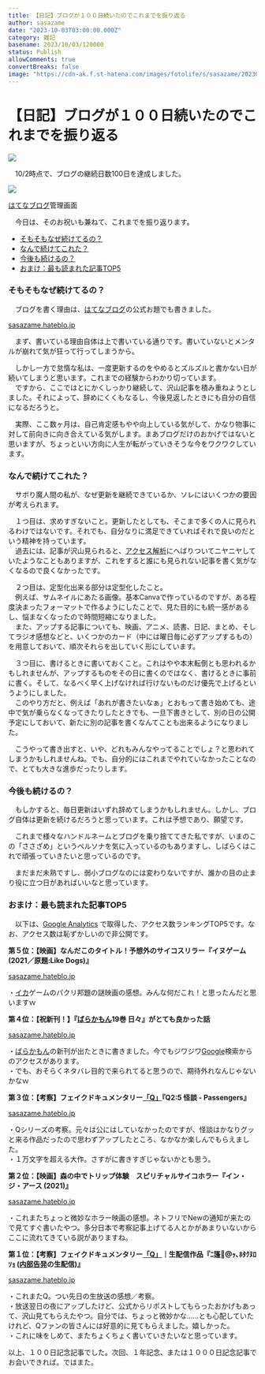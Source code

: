 ```yaml
---
title: 【日記】ブログが１００日続いたのでこれまでを振り返る
author: sasazame
date: "2023-10-03T03:00:00.000Z"
category: 雑記
basename: 2023/10/03/120000
status: Publish
allowComments: true
convertBreaks: false
image: "https://cdn-ak.f.st-hatena.com/images/fotolife/s/sasazame/20230919/20230919182124.png"
---
```

# 【日記】ブログが１００日続いたのでこれまでを振り返る

![](https://cdn-ak.f.st-hatena.com/images/fotolife/s/sasazame/20230919/20230919182124.png)

<!-- Extended Body -->

　10/2時点で、ブログの継続日数100日を達成しました。

![](https://cdn-ak.f.st-hatena.com/images/fotolife/s/sasazame/20231002/20231002223214.png)

[はてなブログ](https://d.hatena.ne.jp/keyword/%A4%CF%A4%C6%A4%CA%A5%D6%A5%ED%A5%B0)管理画面

　今日は、そのお祝いも兼ねて、これまでを振り返ります。

-   [そもそもなぜ続けてるの？](#そもそもなぜ続けてるの)
-   [なんで続けてこれた？](#なんで続けてこれた)
-   [今後も続けるの？](#今後も続けるの)
-   [おまけ：最も読まれた記事TOP5](#おまけ最も読まれた記事TOP5)

### そもそもなぜ続けてるの？

　ブログを書く理由は、[はてなブログ](https://d.hatena.ne.jp/keyword/%A4%CF%A4%C6%A4%CA%A5%D6%A5%ED%A5%B0)の公式お題でも書きました。

[sasazame.hateblo.jp](https://sasazame.hateblo.jp/entry/2023/09/10/100539)

　まず、書いている理由自体は上で書いている通りです。書いていないとメンタルが崩れて気が狂って行ってしまうから。

　しかし一方で怠惰な私は、一度更新するのをやめるとズルズルと書かない日が続いてしまうと思います。これまでの経験からわかり切っています。  
　ですから、ここではとにかくしっかり継続して、沢山記事を積み重ねようとしました。それによって、辞めにくくもなるし、今後見返したときにも自分の自信になるだろうと。

　実際、ここ数ヶ月は、自己肯定感もやや向上している気がして、かなり物事に対して前向きに向き合えている気がします。まあブログだけのおかげではないと思いますが、ちょっといい方向に人生が転がっていきそうな今をワクワクしています。

### なんで続けてこれた？

　サボり魔人間の私が、なぜ更新を継続できているか、ソレにはいくつかの要因が考えられます。

　１つ目は、求めすぎないこと。更新したとしても、そこまで多くの人に見られるわけではないです。それでも、自分なりに満足できていればそれで良いのだという精神を持っています。  
　過去には、記事が沢山見られると、[アクセス解析](https://d.hatena.ne.jp/keyword/%A5%A2%A5%AF%A5%BB%A5%B9%B2%F2%C0%CF)にへばりついてニヤニヤしていたようなこともありますが、これをすると誰にも見られない記事を書く気がなくなるので良くなかったです。

　２つ目は、定型化出来る部分は定型化したこと。  
　例えば、サムネイルにあたる画像。基本Canvaで作っているのですが、ある程度決まったフォーマットで作るようにしたことで、見た目的にも統一感があるし、悩まなくなったので時間短縮になりました。  
　また、アップする記事についても、映画、アニメ、読書、日記、まとめ、そしてラジオ感想などと、いくつかのカード（中には曜日毎に必ずアップするもの）を用意しておいて、順次それらを出していく形にしています。

　３つ目に、書けるときに書いておくこと。これはやや本末転倒とも思われるかもしれませんが、アップするものをその日に書くのではなく、書けるときに事前に書く。そして、なるべく早く上げなければ行けないものだけ優先で上げるというようにしました。  
　このやり方だと、例えば「あれが書きたいなぁ」とおもって書き始めても、途中で気が乗らなくなってきたりしたときでも、一旦下書きとして、別の日の公開予定にしておいて、新たに別の記事を書くなんてことも出来るようになりました。

　こうやって書き出すと、いや、どれもみんなやってることでしょ？と思われてしまうかもしれませんね。でも、自分的にはこれまでやれていなかったことなので、とても大きな進歩だったりします。

### 今後も続けるの？

　もしかすると、毎日更新はいずれ辞めてしまうかもしれません。しかし、ブログ自体は更新を続けるだろうと思っています。これは予想であり、願望です。

　これまで様々なハンドルネームとブログを乗り捨ててきた私ですが、いまのこの「ささざめ」というペルソナを気に入っているのもありますし、しばらくはこれで頑張っていきたいと思っているのです。

　まだまだ未熟ですし、弱小ブログなのには変わりないですが、誰かの目の止まり役に立つ日があればいいなと思っています。

### おまけ：最も読まれた記事TOP5

　以下は、[Google Analytics](https://d.hatena.ne.jp/keyword/Google%20Analytics) で取得した、アクセス数ランキングTOP5です。なお、アクセス数は恥ずかしいので非公開です。

**第５位：【映画】なんだこのタイトル！予想外のサイコスリラー『イヌゲーム (2021／原題:Like Dogs)』**

[sasazame.hateblo.jp](https://sasazame.hateblo.jp/entry/2023/07/11/120000)

・[イカ](https://d.hatena.ne.jp/keyword/%A5%A4%A5%AB)ゲームのパクリ邦題の謎映画の感想。みんな何だこれ！と思ったんだと思いますｗ

**第４位：【祝新刊！】『[ばらかもん](https://d.hatena.ne.jp/keyword/%A4%D0%A4%E9%A4%AB%A4%E2%A4%F3)19巻 日々』がとても良かった話**

[sasazame.hateblo.jp](https://sasazame.hateblo.jp/entry/2023/07/14/120000)

・[ばらかもん](https://d.hatena.ne.jp/keyword/%A4%D0%A4%E9%A4%AB%A4%E2%A4%F3)の新刊が出たときに書きました。今でもジワジワ[Google](https://d.hatena.ne.jp/keyword/Google)検索からのアクセスがあります。  
・でも、おそらくネタバレ目的で来られてると思うので、期待外れなんじゃないかなｗ

**第３位：【考察】フェイクドキュメンタリー[「Q」](https://d.hatena.ne.jp/keyword/%A1%D6Q%A1%D7)『Q2:5 怪談 - Passengers』**

[sasazame.hateblo.jp](https://sasazame.hateblo.jp/entry/2023/08/07/144907)

・Qシリーズの考察。元々は公にはしていなかったのですが、怪談はかなりグッと来る作品だったので思わずアップしたところ、なかなか楽しんでもらえました。  
・１万文字を超える大作。さすがに書きすぎじゃないかとも思う。

**第２位：【映画】森の中でトリップ体験　スピリチャルサイコホラー『イン・ジ・アース (2021)』**

[sasazame.hateblo.jp](https://sasazame.hateblo.jp/entry/2023/09/16/192219)

・これまたちょっと微妙なホラー映画の感想。ネトフリでNewの通知が来たので見てすぐ書いたやつ。多分日本で考察記事上げてる人とかがあまりいないからここに流れてきている説がありますね。

**第１位：【考察】フェイクドキュメンタリー[「Q」](https://d.hatena.ne.jp/keyword/%A1%D6Q%A1%D7)｜生配信作品『ﾆ篷ｯ､ﾎﾀｸﾇﾛｿｮ ([内部告発](https://d.hatena.ne.jp/keyword/%C6%E2%C9%F4%B9%F0%C8%AF)の生配信)』**

[sasazame.hateblo.jp](https://sasazame.hateblo.jp/entry/2023/09/25/000000)

・これまたQ。つい先日の生放送の感想／考察。  
・放送翌日の夜にアップしたけど、公式からリポストしてもらったおかげもあって、沢山見てもらえたやつ。自分では、ちょっと微妙かな……とも心配していたけれど、Qファンの皆さんには好意的に見てもらえました。嬉しかった。  
・これに味をしめて、またちょくちょく書いていきたいなと思っています。

以上、１００日記念記事でした。次回、１年記念、または１０００日記念記事でお会いできれば。ではまた。